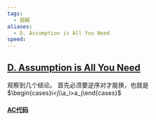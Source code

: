 ```yaml
---
tags:
  - 题解
aliases:
  - D. Assumption is All You Need
speed:
---
```

## [D. Assumption is All You Need](https://codeforces.com/gym/103409/problem/D)

观察到几个结论。
首先必须要逆序对才能换，也就是 $\begin{cases}i<j\\a_i>a_j\end{cases}$

#### [AC代码]()

```cpp

```
